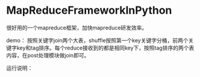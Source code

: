 # MapReduceFrameworkInPython
很好用的一个mapreduce框架，加快mapreduce研发效率。

demo：
    按照关键字join两个大表，shuffle按照第一个key关键字分桶，前两个关键字key和tag排序。每个reduce接收到的都是相同key下，按照tag排序的两个表内容，在post处理模块做join即可。


运行说明：
